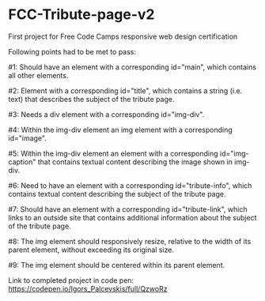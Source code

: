 # FCC-Tribute-page-v2
First project for Free Code Camps responsive web design certification

Following points had to be met to pass:

#1: Should have an element with a corresponding id="main", which contains all other elements.

#2: Element with a corresponding id="title", which contains a string (i.e. text) that describes the subject of the tribute page.

#3: Needs a div element with a corresponding id="img-div".

#4: Within the img-div element an img element with a corresponding id="image".

#5: Within the img-div element an element with a corresponding id="img-caption" that contains textual content describing the image shown in img-div.

#6: Need to have an element with a corresponding id="tribute-info", which contains textual content describing the subject of the tribute page.

#7: Should have an element with a corresponding id="tribute-link", which links to an outside site that contains additional information about the subject of the tribute page.

#8: The img element should responsively resize, relative to the width of its parent element, without exceeding its original size.

#9: The img element should be centered within its parent element.

Link to completed project in code pen: https://codepen.io/Igors_Palcevskis/full/QzwoRz
